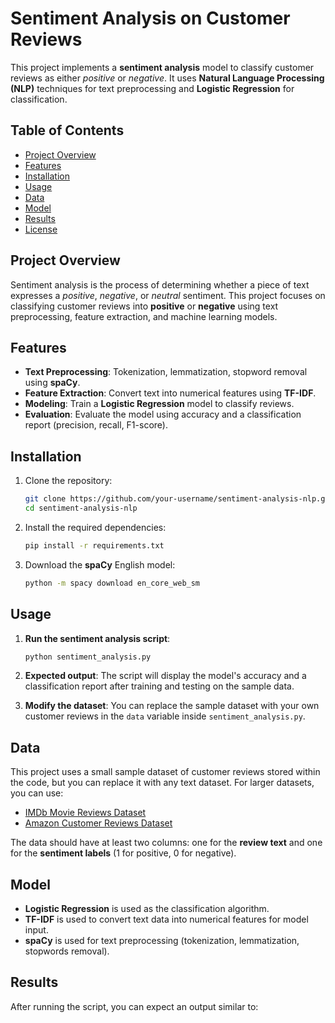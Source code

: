 # Sentiment Analysis on Customer Reviews

This project implements a **sentiment analysis** model to classify customer reviews as either *positive* or *negative*. It uses **Natural Language Processing (NLP)** techniques for text preprocessing and **Logistic Regression** for classification.

## Table of Contents
- [Project Overview](#project-overview)
- [Features](#features)
- [Installation](#installation)
- [Usage](#usage)
- [Data](#data)
- [Model](#model)
- [Results](#results)
- [License](#license)

## Project Overview
Sentiment analysis is the process of determining whether a piece of text expresses a *positive*, *negative*, or *neutral* sentiment. This project focuses on classifying customer reviews into **positive** or **negative** using text preprocessing, feature extraction, and machine learning models.

## Features
- **Text Preprocessing**: Tokenization, lemmatization, stopword removal using **spaCy**.
- **Feature Extraction**: Convert text into numerical features using **TF-IDF**.
- **Modeling**: Train a **Logistic Regression** model to classify reviews.
- **Evaluation**: Evaluate the model using accuracy and a classification report (precision, recall, F1-score).

## Installation

1. Clone the repository:
    ```bash
    git clone https://github.com/your-username/sentiment-analysis-nlp.git
    cd sentiment-analysis-nlp
    ```

2. Install the required dependencies:
    ```bash
    pip install -r requirements.txt
    ```

3. Download the **spaCy** English model:
    ```bash
    python -m spacy download en_core_web_sm
    ```

## Usage

1. **Run the sentiment analysis script**:
    ```bash
    python sentiment_analysis.py
    ```

2. **Expected output**:
    The script will display the model's accuracy and a classification report after training and testing on the sample data.

3. **Modify the dataset**:
    You can replace the sample dataset with your own customer reviews in the `data` variable inside `sentiment_analysis.py`.

## Data

This project uses a small sample dataset of customer reviews stored within the code, but you can replace it with any text dataset. For larger datasets, you can use:
- [IMDb Movie Reviews Dataset](https://www.kaggle.com/datasets/lakshmi25npathi/imdb-dataset-of-50k-movie-reviews)
- [Amazon Customer Reviews Dataset](https://www.kaggle.com/datasets/snap/amazon-fine-food-reviews)

The data should have at least two columns: one for the **review text** and one for the **sentiment labels** (1 for positive, 0 for negative).

## Model

- **Logistic Regression** is used as the classification algorithm.
- **TF-IDF** is used to convert text data into numerical features for model input.
- **spaCy** is used for text preprocessing (tokenization, lemmatization, stopwords removal).

## Results

After running the script, you can expect an output similar to:
